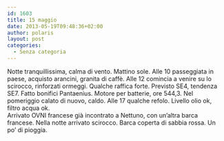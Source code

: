 ```yaml
---
id: 1603
title: 15 maggio
date: 2013-05-19T09:48:36+02:00
author: polaris
layout: post
categories:
  - Senza categoria
---
```

Notte tranquillissima, calma di vento. Mattino sole. Alle 10 passeggiata in paese, acquisto arancini, granita di caffè. Alle 12 comincia a venire su lo scirocco, rinforzati ormeggi. Qualche raffica forte. Previsto SE4, tendenza SE7. Fatto bonifici Pantaenius. Motore per batterie, ore 544,3. Nel pomeriggio calato di nuovo, caldo. Alle 17 qualche refolo. Livello olio ok, filtro acqua ok.  
Arrivato OVNI francese già incontrato a Nettuno, con un&#8217;altra barca francese. Nella notte arrivato scirocco. Barca coperta di sabbia rossa. Un po&#8217; di pioggia.